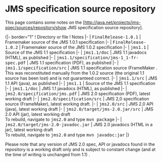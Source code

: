 <h1>JMS specification source repository</h1>

This page contains some notes on the [http://java.net/projects/jms-spec/sources/repository/show JMS specification source repository].

{|- border="1"
! Directory or file
! Notes
|-
| <tt>FinalRelease-1.0.1</tt>
| Framemaker source of the JMS 1.0.1 specification
|-
| <tt>FinalRelease-1.0.2</tt>
| Framemaker source of the JMS 1.0.2 specification
|-
| <tt>jms1.1</tt> 
| Source of the JMS 1.1 specification
|- 
| <tt>jms1.1/doc</tt> 
| JMS 1.1 javadocs (HTML), as published
|- 
| <tt>jms1.1/specification/jms-1_1-fr-spec.pdf</tt> 
| JMS 1.1 specification (PDF), as published
|- 
| <tt>jms1.1/specification/src</tt> 
| JMS 1.1 specification source (FrameMaker .<br/> This was reconstituted manually from the 1.0.2 source (the original 1.1 source has been lost) and is not guaranteed correct.
|- 
| <tt>jms1.1/src</tt> 
| JMS 1.1 API (java), as published
|-
| <tt>jms1.1</tt> 
| Source of the JMS 1.1 specification
|- 
| <tt>jms1.1/doc</tt> 
| JMS 1.1 javadocs (HTML), as published
|- 
| <tt>jms2.0/specification/jms.pdf</tt> 
| JMS 2.0 specification (PDF), latest working draft
|- 
| <tt>jms2.0/specification/src</tt> 
| JMS 2,0 specification source (FrameMaker), latest working draft. 
|- 
| <tt>jms2.0/src</tt> 
| JMS 2.0 API (java), latest working draft
|- 
| <tt>jms2.0/target/jms-2.0.jar/src</tt> 
| JMS 2.0 API (jar), latest working draft<br/>
To rebuild, navigate to  <tt>jms2.0</tt> and type <tt>mvn package</tt>
|- 
| <tt>jms2.0/target/jms-2.0-javadoc.jar</tt> 
| JMS 2.0 javadocs (HTML in a jar), latest working draft<br/>
To rebuild, navigate to  <tt>jms2.0</tt> and type <tt>mvn javadoc:jar</tt>
|}

Please note that any version of JMS 2.0 spec,  API or javadocs found in the repository is a working draft only and is subject to constant change (and at the time of writing is unchanged from 1.1) .  
 